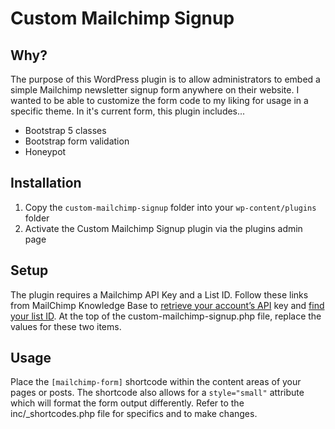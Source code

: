 # Custom Mailchimp Signup

## Why?

The purpose of this WordPress plugin is to allow administrators to embed a simple Mailchimp newsletter signup form anywhere on their website. I wanted to be able to customize the form code to my liking for usage in a specific theme. In it's current form, this plugin includes...

- Bootstrap 5 classes
- Bootstrap form validation
- Honeypot

## Installation

1. Copy the `custom-mailchimp-signup` folder into your `wp-content/plugins` folder
2. Activate the Custom Mailchimp Signup plugin via the plugins admin page

## Setup

The plugin requires a Mailchimp API Key and a List ID. Follow these links from MailChimp Knowledge Base to [retrieve your account’s API](http://kb.mailchimp.com/accounts/management/about-api-keys#Finding-or-generating-your-API-key) key and [find your list ID](http://kb.mailchimp.com/lists/managing-subscribers/find-your-list-id). At the top of the custom-mailchimp-signup.php file, replace the values for these two items.

## Usage

Place the `[mailchimp-form]` shortcode within the content areas of your pages or posts. The shortcode also allows for a `style="small"` attribute which will format the form output differently. Refer to the inc/_shortcodes.php file for specifics and to make changes.

